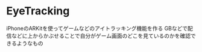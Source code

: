 # EyeTracking

iPhoneのARKitを使ってゲームなどのアイトラッキング機能を作る
GBなどで配信などに上からかぶせることで自分がゲーム画面のどこを見ているのかを確認できるようなもの
